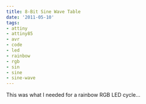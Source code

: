 ```yaml
---
title: 8-Bit Sine Wave Table
date: '2011-05-10'
tags:
- attiny
- attiny85
- avr
- code
- led
- rainbow
- rgb
- sin
- sine
- sine-wave
---
```


This was what I needed for a rainbow RGB LED cycle...

<script src="https://gist.github.com/965900.js?file=sine.c"></script>
